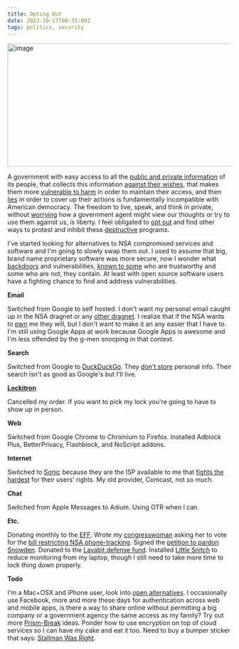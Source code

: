 ```yaml
---
title: Opting Out
date: 2013-10-17T00:35:00Z
tags: politics, security
---
```

<img alt="image" width="512" height="277" src="https://ggr_com.s3.amazonaws.com/images/optout.jpg" />
<br/>

A government with easy access to all the [public and private information][1] of its people, that collects this information [against their wishes][2], that makes them more [vulnerable to harm][3] in order to maintain their access, and then [lies][4] in order to cover up their actions is fundamentally incompatible with American democracy. The freedom to live, speak, and think in private, without [worrying][8] how a government agent might view our thoughts or try to use them against us, *is* liberty. I feel obligated to [opt out][10] and find other ways to protest and inhibit these [destructive][25] programs.

I've started looking for alternatives to NSA compromised services and software and I'm going to slowly swap them out. I used to assume that big, brand name proprietary software was more secure, now I wonder what [backdoors][21] and vulnerabilities, [known to some][20] who are trustworthy and some who are not, they contain. At least with open source software users have a fighting chance to find and address vulnerabilities.

**Email**

Switched from Google to self hosted. I don't want my personal email caught up in the NSA dragnet or any [other dragnet][7]. I realize that if the NSA wants to [pwn][22] me they will, but I don't want to make it an any easier that I have to. I'm still using Google Apps at work because Google Apps is awesome and I'm less offended by the g-men snooping in that context.

**Search**

Switched from Google to [DuckDuckGo][17]. They [don't store][9] personal info. Their search isn't as good as Google's but I'll live.

**[Lockitron][16]**

Cancelled my order. If you want to pick my lock you're going to have to show up in person.

**Web**

Switched from Google Chrome to Chromium to Firefox. Installed Adblock Plus, BetterPrivacy, Flashblock, and NoScript addons.

**Internet**

Switched to [Sonic][24] because they are the ISP available to me that [fights the hardest][5] for their users' rights. My old provider, Comcast, not so much.

**Chat**

Switched from Apple Messages to Adium. Using OTR when I can.

**Etc.**

Donating monthly to the [EFF][11]. Wrote my [congresswoman][12] asking her to vote for the [bill restricting NSA phone-tracking][13]. Signed the [petition to pardon Snowden][14]. Donated to the [Lavabit defense fund][15]. Installed [Little Snitch][18] to reduce monitoring from my laptop, though I still need to take more time to lock thing down properly.

**Todo**

I'm a Mac+OSX and iPhone user, look into [open alternatives][23]. I occasionally use Facebook, more and more these days for authentication across web and mobile apps, is there a way to share online without permitting a big company or a government agency the same access as my family? Try out more [Prism-Break][19] ideas. Ponder how to use encryption on top of cloud services so I can have my cake and eat it too. Need to buy a bumper sticker that says: [Stallman Was Right][6].

  [1]: https://en.wikipedia.org/wiki/PRISM_(surveillance_program)
  [2]: https://www.commondreams.org/view/2013/09/11-11
  [3]: http://www.technologyreview.com/news/519336/bruce-schneier-nsa-spying-is-making-us-less-safe/
  [4]: http://techcrunch.com/2013/08/15/lies-damned-lies-and-the-nsa/
  [5]: https://www.eff.org/who-has-your-back-2013
  [6]: http://www.osnews.com/story/25469/Richard_Stallman_Was_Right_All_Along
  [7]: http://yro.slashdot.org/story/11/04/07/232224/Obama-Administration-Wants-Your-Old-Email
  [8]: http://www.nbcnews.com/technology/nsa-dragnet-wider-previously-suspected-says-nyt-6C10876005
  [9]: http://donttrack.us/
 [10]: http://www.draxe.com/i-opt-out-what-you-must-know-about-new-airport-backscatter-scanners/
 [11]: https://supporters.eff.org/donate
 [12]: http://www.house.gov/representatives/find/
 [13]: http://www.theguardian.com/world/2013/jul/25/nsa-surveillance-amash-amendment-narrow-defeat
 [14]: https://petitions.whitehouse.gov/petition/pardon-edward-snowden/Dp03vGYD
 [15]: https://rally.org/lavabit
 [16]: https://lockitron.com/
 [17]: http://duckduckgo.com/
 [18]: http://www.obdev.at/products/littlesnitch/index.html
 [19]: https://prism-break.org/
 [20]: http://www.microsoft.com/security/msrc/collaboration/mapp.aspx
 [21]: http://www.theforbiddenknowledge.com/hardtruth/nsa_backdoor_windows.htm
 [22]: https://en.wikipedia.org/wiki/Pwn
 [23]: http://www.mozilla.org/en-US/firefox/os/
 [24]: http://sonic.net/
 [25]: http://www.economonitor.com/dolanecon/2013/08/05/the-fourth-amendment-and-the-economic-spillover-from-nsa-surveillance-to-e-commerce/
